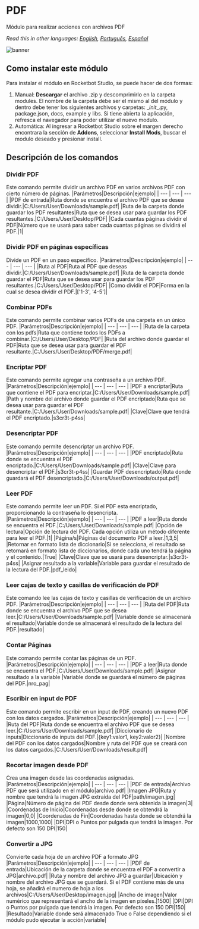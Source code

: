 # PDF
  
Módulo para realizar acciones con archivos PDF  

*Read this in other languages: [English](Manual_PDF.md), [Português](Manual_PDF.pr.md), [Español](Manual_PDF.es.md)*
 
![banner](imgs/Banner_PDF.jpg)


## Como instalar este módulo
  
Para instalar el módulo en Rocketbot Studio, se puede hacer de dos formas:
1. Manual: __Descargar__ el archivo .zip y descomprimirlo en la carpeta modules. El nombre de la carpeta debe ser el mismo al del módulo y dentro debe tener los siguientes archivos y carpetas: \__init__.py, package.json, docs, example y libs. Si tiene abierta la aplicación, refresca el navegador para poder utilizar el nuevo modulo.
2. Automática: Al ingresar a Rocketbot Studio sobre el margen derecho encontrara la sección de **Addons**, seleccionar **Install Mods**, buscar el modulo deseado y presionar install.  


## Descripción de los comandos

### Dividir PDF
  
Este comando permite dividir un archivo PDF en varios archivos PDF con cierto número de páginas.
|Parámetros|Descripción|ejemplo|
| --- | --- | --- |
|PDF de entrada|Ruta donde se encuentra el archivo PDF que se desea dividir.|C:/Users/User/Downloads/sample.pdf|
|Ruta de la carpeta donde guardar los PDF resultantes|Ruta que se desea usar para guardar los PDF resultantes.|C:/Users/User/Desktop/PDF|
|Cada cuantas páginas dividir el PDF|Número que se usará para saber cada cuantas páginas se dividirá el PDF.|1|

### Dividir PDF en páginas específicas
  
Divide un PDF en un paso específico.
|Parámetros|Descripción|ejemplo|
| --- | --- | --- |
|Ruta al PDF|Ruta al PDF que deseas dividir.|C:/Users/User/Downloads/sample.pdf|
|Ruta de la carpeta donde guardar el PDF|Ruta que se desea usar para guardar los PDF resultantes.|C:/Users/User/Desktop/PDF|
|Como dividir el PDF|Forma en la cual se desea dividir el PDF.|['1-3', '4-5']|

### Combinar PDFs
  
Este comando permite combinar varios PDFs de una carpeta en un único PDF.
|Parámetros|Descripción|ejemplo|
| --- | --- | --- |
|Ruta de la carpeta con los pdfs|Ruta que contiene todos los PDFs a combinar.|C:/Users/User/Desktop/PDF|
|Ruta del archivo donde guardar el PDF|Ruta que se desea usar para guardar el PDF resultante.|C:/Users/User/Desktop/PDF/merge.pdf|

### Encriptar PDF
  
Este comando permite agregar una contraseña a un archivo PDF.
|Parámetros|Descripción|ejemplo|
| --- | --- | --- |
|PDF a encriptar|Ruta que contiene el PDF para encriptar.|C:/Users/User/Downloads/sample.pdf|
|Path y nombre del archivo donde guardar el PDF encriptado|Ruta que se desea usar para guardar el PDF resultante.|C:/Users/User/Downloads/sample.pdf|
|Clave|Clave que tendrá el PDF encriptado.|s3cr3t-p4ss|

### Desencriptar PDF
  
Este comando permite desencriptar un archivo PDF.
|Parámetros|Descripción|ejemplo|
| --- | --- | --- |
|PDF encriptado|Ruta donde se encuentra el PDF encriptado.|C:/Users/User/Downloads/sample.pdf|
|Clave|Clave para desencriptar el PDF.|s3cr3t-p4ss|
|Guardar PDF desencriptado|Ruta donde guardará el PDF desencriptado.|C:/Users/User/Downloads/output.pdf|

### Leer PDF
  
Este comando permite leer un PDF. Si el PDF esta encriptado, proporcionando la contraseña lo desencripta.
|Parámetros|Descripción|ejemplo|
| --- | --- | --- |
|PDF a leer|Ruta donde se encuentra el PDF.|C:/Users/User/Downloads/sample.pdf|
|Opción de lectura|Opción de lectura del PDF. Cada opción utiliza un método diferente para leer el PDF.|1|
|Página/s|Páginas del documento PDF a leer.|1,3,5|
|Retornar en formato lista de diccionario|Si se selecciona, el resultado se retornará en formato lista de diccionarios, donde cada uno tendrá la página y el contenido.|True|
|Clave|Clave que se usará para desencriptar.|s3cr3t-p4ss|
|Asignar resultado a la variable|Variable para guardar el resultado de la lectura del PDF.|pdf_leido|

### Leer cajas de texto y casillas de verificación de PDF
  
Este comando lee las cajas de texto y casillas de verificación de un archivo PDF.
|Parámetros|Descripción|ejemplo|
| --- | --- | --- |
|Ruta del PDF|Ruta donde se encuentra el archivo PDF que se desea leer.|C:/Users/User/Downloads/sample.pdf|
|Variable donde se almacenará el resultado|Variable donde se almacenará el resultado de la lectura del PDF.|resultado|

### Contar Páginas
  
Este comando permite contar las páginas de un PDF.
|Parámetros|Descripción|ejemplo|
| --- | --- | --- |
|PDF a leer|Ruta donde se encuentra el PDF.|C:/Users/User/Downloads/sample.pdf|
|Asignar resultado a la variable |Variable donde se guardará el número de páginas del PDF.|nro_pag|

### Escribir en input de PDF
  
Este comando permite escribir en un input de PDF, creando un nuevo PDF con los datos cargados.
|Parámetros|Descripción|ejemplo|
| --- | --- | --- |
|Ruta del PDF|Ruta donde se encuentra el archivo PDF que se desea leer.|C:/Users/User/Downloads/sample.pdf|
|Diccionario de inputs|Diccionario de inputs del PDF.|{key1:valor1, key2:valor2}|
|Nombre del PDF con los datos cargados|Nombre y ruta del PDF que se creará con los datos cargados.|C:/Users/User/Downloads/result.pdf|

### Recortar imagen desde PDF
  
Crea una imagen desde las coordenadas asignadas.
|Parámetros|Descripción|ejemplo|
| --- | --- | --- |
|PDF de entrada|Archivo PDF que será utilizado en el módulo|archivo.pdf|
|Imagen JPG|Ruta y nombre que tendrá la imagen JPG extraída del PDF|path/imagen.jpg|
|Página|Número de página del PDF desde donde será obtenida la imagen|3|
|Coordenadas de Inicio|Coordenadas desde donde se obtendrá la imagen|0,0|
|Coordenadas de Fin|Coordenadas hasta donde se obtendrá la imagen|1000,1000|
|DPI|DPI o Puntos por pulgada que tendrá la imagen. Por defecto son 150 DPI|150|

### Convertir a JPG
  
Convierte cada hoja de un archivo PDF a formato JPG
|Parámetros|Descripción|ejemplo|
| --- | --- | --- |
|PDF de entrada|Ubicación de la carpeta donde se encuentra el PDF a convertir a JPG|archivo.pdf|
|Ruta y nombre del archivo JPG a guardar|Ubicación y nombre del archivo JPG que se guardará. Si el PDF contiene más de una hoja, se añadirá el numero de hoja a los archivos|C:/Users/User/Desktop/imagen.jpg|
|Ancho de imagen|Valor numérico que representará el ancho de la imagen en píxeles.|1500|
|DPI|DPI o Puntos por pulgada que tendrá la imagen. Por defecto son 150 DPI|150|
|Resultado|Variable donde será almacenado True o False dependiendo si el módulo pudo ejecutar la acción|variable|

